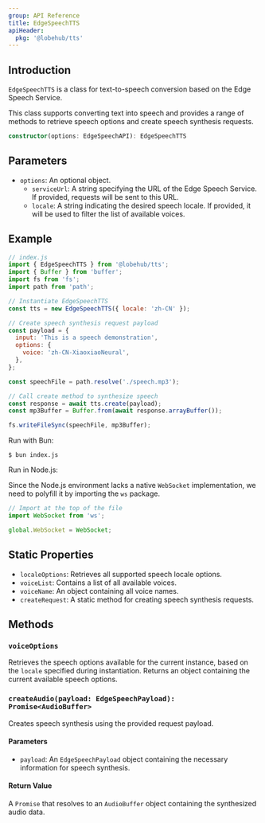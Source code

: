 ```yaml
---
group: API Reference
title: EdgeSpeechTTS
apiHeader:
  pkg: '@lobehub/tts'
---
```

## Introduction

`EdgeSpeechTTS` is a class for text-to-speech conversion based on the Edge Speech Service.

This class supports converting text into speech and provides a range of methods to retrieve speech options and create speech synthesis requests.

```ts
constructor(options: EdgeSpeechAPI): EdgeSpeechTTS
```

## Parameters

- `options`: An optional object.
  - `serviceUrl`: A string specifying the URL of the Edge Speech Service. If provided, requests will be sent to this URL.
  - `locale`: A string indicating the desired speech locale. If provided, it will be used to filter the list of available voices.

## Example

```js
// index.js
import { EdgeSpeechTTS } from '@lobehub/tts';
import { Buffer } from 'buffer';
import fs from 'fs';
import path from 'path';

// Instantiate EdgeSpeechTTS
const tts = new EdgeSpeechTTS({ locale: 'zh-CN' });

// Create speech synthesis request payload
const payload = {
  input: 'This is a speech demonstration',
  options: {
    voice: 'zh-CN-XiaoxiaoNeural',
  },
};

const speechFile = path.resolve('./speech.mp3');

// Call create method to synthesize speech
const response = await tts.create(payload);
const mp3Buffer = Buffer.from(await response.arrayBuffer());

fs.writeFileSync(speechFile, mp3Buffer);
```

Run with Bun:

```shell
$ bun index.js
```

Run in Node.js:

Since the Node.js environment lacks a native `WebSocket` implementation, we need to polyfill it by importing the `ws` package.

```js
// Import at the top of the file
import WebSocket from 'ws';

global.WebSocket = WebSocket;
```

## Static Properties

- `localeOptions`: Retrieves all supported speech locale options.
- `voiceList`: Contains a list of all available voices.
- `voiceName`: An object containing all voice names.
- `createRequest`: A static method for creating speech synthesis requests.

## Methods

### `voiceOptions`

Retrieves the speech options available for the current instance, based on the `locale` specified during instantiation. Returns an object containing the current available speech options.

### `createAudio(payload: EdgeSpeechPayload): Promise<AudioBuffer>`

Creates speech synthesis using the provided request payload.

#### Parameters

- `payload`: An `EdgeSpeechPayload` object containing the necessary information for speech synthesis.

#### Return Value

A `Promise` that resolves to an `AudioBuffer` object containing the synthesized audio data.

